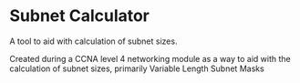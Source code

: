 # Subnet Calculator

A tool to aid with calculation of subnet sizes.

Created during a CCNA level 4 networking module as a way to aid with the calculation of subnet sizes, primarily Variable Length Subnet Masks
